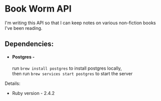 # Book Worm API

I'm writing this API so that I can keep notes on various non-fiction books I've been reading.  

## Dependencies:
* #### Postgres -
  run `brew install postgres` to install postgres locally,
  <br /> then run `brew services start postgres` to start the server

Details:

* Ruby version - 2.4.2


